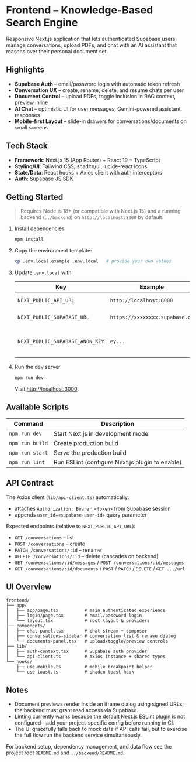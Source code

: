 # Frontend – Knowledge-Based Search Engine

Responsive Next.js application that lets authenticated Supabase users manage conversations, upload PDFs, and chat with an AI assistant that reasons over their personal document set.

## Highlights

- **Supabase Auth** – email/password login with automatic token refresh
- **Conversation UX** – create, rename, delete, and resume chats per user
- **Document Control** – upload PDFs, toggle inclusion in RAG context, preview inline
- **AI Chat** – optimistic UI for user messages, Gemini-powered assistant responses
- **Mobile-first Layout** – slide-in drawers for conversations/documents on small screens

## Tech Stack

- **Framework**: Next.js 15 (App Router) + React 19 + TypeScript
- **Styling/UI**: Tailwind CSS, shadcn/ui, lucide-react icons
- **State/Data**: React hooks + Axios client with auth interceptors
- **Auth**: Supabase JS SDK

## Getting Started

> Requires Node.js 18+ (or compatible with Next.js 15) and a running backend (`../backend`) on `http://localhost:8000` by default.

1. Install dependencies
   ```bash
   npm install
   ```
2. Copy the environment template:
   ```bash
   cp .env.local.example .env.local   # provide your own values
   ```
3. Update `.env.local` with:

   | Key | Example | Description |
   | --- | --- | --- |
   | `NEXT_PUBLIC_API_URL` | `http://localhost:8000` | FastAPI base URL |
   | `NEXT_PUBLIC_SUPABASE_URL` | `https://xxxxxxxx.supabase.co` | Supabase project URL |
   | `NEXT_PUBLIC_SUPABASE_ANON_KEY` | `ey...` | Supabase anon key for client auth |

4. Run the dev server
   ```bash
   npm run dev
   ```
   Visit <http://localhost:3000>.

## Available Scripts

| Command | Description |
| --- | --- |
| `npm run dev` | Start Next.js in development mode |
| `npm run build` | Create production build |
| `npm run start` | Serve the production build |
| `npm run lint` | Run ESLint (configure Next.js plugin to enable) |

## API Contract

The Axios client (`lib/api-client.ts`) automatically:

- attaches `Authorization: Bearer <token>` from Supabase session
- appends `user_id=<supabase-user-id>` query parameter

Expected endpoints (relative to `NEXT_PUBLIC_API_URL`):

- `GET /conversations` – list
- `POST /conversations` – create
- `PATCH /conversations/:id` – rename
- `DELETE /conversations/:id` – delete (cascades on backend)
- `GET /conversations/:id/messages` / `POST /conversations/:id/messages`
- `GET /conversations/:id/documents` / `POST` / `PATCH` / `DELETE` / `GET .../url`

## UI Overview

```
frontend/
├── app/
│   ├── app/page.tsx          # main authenticated experience
│   ├── login/page.tsx        # email/password login
│   └── layout.tsx            # root layout & providers
├── components/
│   ├── chat-panel.tsx        # chat stream + composer
│   ├── conversations-sidebar # conversation list & rename dialog
│   └── documents-panel.tsx   # upload/toggle/preview controls
├── lib/
│   ├── auth-context.tsx      # Supabase auth provider
│   └── api-client.ts         # Axios instance + shared types
└── hooks/
    ├── use-mobile.ts         # mobile breakpoint helper
    └── use-toast.ts          # shadcn toast hook
```

## Notes

- Document previews render inside an iframe dialog using signed URLs; the backend must grant read access via Supabase.
- Linting currently warns because the default Next.js ESLint plugin is not configured—add your project-specific config before running in CI.
- The UI gracefully falls back to mock data if API calls fail, but to exercise the full flow run the backend service simultaneously.

For backend setup, dependency management, and data flow see the project root `README.md` and `../backend/README.md`.
